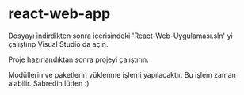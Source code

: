 # react-web-app

Dosyayı indirdikten sonra içerisindeki 'React-Web-Uygulaması.sln' yi çalıştırıp Visual Studio da açın.

Proje hazırlandıktan sonra projeyi çalıştırın. 

Modüllerin ve paketlerin yüklenme işlemi yapılacaktır. Bu işlem zaman alabilir. Sabredin lütfen :)
